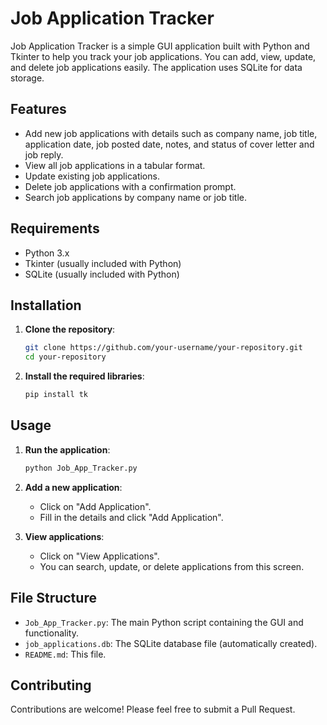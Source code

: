 # Job Application Tracker

Job Application Tracker is a simple GUI application built with Python and Tkinter to help you track your job applications. You can add, view, update, and delete job applications easily. The application uses SQLite for data storage.

## Features

- Add new job applications with details such as company name, job title, application date, job posted date, notes, and status of cover letter and job reply.
- View all job applications in a tabular format.
- Update existing job applications.
- Delete job applications with a confirmation prompt.
- Search job applications by company name or job title.

## Requirements

- Python 3.x
- Tkinter (usually included with Python)
- SQLite (usually included with Python)

## Installation

1. **Clone the repository**:
    ```sh
    git clone https://github.com/your-username/your-repository.git
    cd your-repository
    ```

2. **Install the required libraries**:
    ```sh
    pip install tk
    ```

## Usage

1. **Run the application**:
    ```sh
    python Job_App_Tracker.py
    ```

2. **Add a new application**:
    - Click on "Add Application".
    - Fill in the details and click "Add Application".

3. **View applications**:
    - Click on "View Applications".
    - You can search, update, or delete applications from this screen.

## File Structure

- `Job_App_Tracker.py`: The main Python script containing the GUI and functionality.
- `job_applications.db`: The SQLite database file (automatically created).
- `README.md`: This file.

## Contributing

Contributions are welcome! Please feel free to submit a Pull Request.
